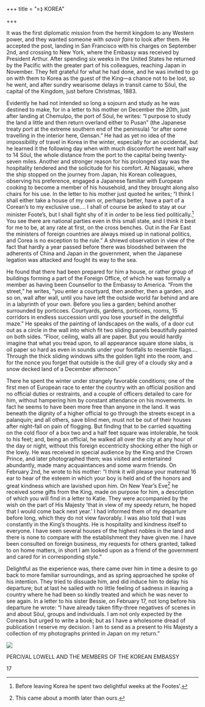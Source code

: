 +++
title = "०३ KOREA"

+++

It was the first diplomatic mission from the hermit kingdom to any Western power, and they wanted someone with _savoir faire_ to look after them. He accepted the post, landing in San Francisco with his charges on September 2nd, and crossing to New York, where the Embassy was received by President Arthur. After spending six weeks in the United States he returned by the Pacific with the greater part of his colleagues, reaching Japan in November. They felt grateful for what he had done, and he was invited to go on with them to Korea as the guest of the King—a chance not to be lost, so he went, and after sundry wearisome delays in transit came to Söul, the capital of the Kingdom, just before Christmas, 1883.

Evidently he had not intended so long a sojourn and study as he was destined to make, for in a letter to his mother on December the 20th, just after landing at Chemulpo, the port of Söul, he writes: “I purpose to study the land a little and then return overland either to Pusan” (the Japanese treaty port at the extreme southern end of the peninsula) “or after some travelling in the interior here, Gensan.” He had as yet no idea of the impossibility of travel in Korea in the winter, especially for an occidental, but he learned it the following day when with much discomfort he went half way to 14 Söul, the whole distance from the port to the capital being twenty-seven miles. Another and stronger reason for his prolonged stay was the hospitality tendered and the solicitude for his comfort. At Nagasaki, where the ship stopped on the journey from Japan, his Korean colleagues, observing his preference, engaged a Japanese familiar with European cooking to become a member of his household, and they brought along also chairs for his use. In the letter to his mother just quoted he writes; “I think I shall either take a house of my own or, perhaps better, have a part of a Corean’s to my exclusive use.... I shall of course be asked to stay at our minister Foote’s, but I shall fight shy of it in order to be less tied politically.[^2] You see there are national parties even in this small state, and I think it best for me to be, at any rate at first, on the cross benches. Out in the Far East the ministers of foreign countries are always mixed up in national politics, and Corea is no exception to the rule.” A shrewd observation in view of the fact that hardly a year passed before there was bloodshed between the adherents of China and Japan in the government, when the Japanese legation was attacked and fought its way to the sea.

[^2]: Before leaving Korea he spent two delightful weeks at the Footes’.

He found that there had been prepared for him a house, or rather group of buildings forming a part of the Foreign Office, of which he was formally a member as having been Counsellor to the Embassy to America. “From the street,” he writes, “you enter a courtyard, then another, then a garden, and so on, wall after wall, until you have left the outside world far behind and are in a labyrinth of your own. Before you lies a garden; behind another surrounded by porticoes. Courtyards, gardens, porticoes, rooms, 15 corridors in endless succession until you lose yourself in the delightful maze.” He speaks of the painting of landscapes on the walls, of a door cut out as a circle in the wall into which fit two sliding panels beautifully painted on both sides. “Floor, ceiling, walls all are paper. But you would hardly imagine that what you tread upon, to all appearance square stone slabs, is oil paper so hard as even in sounds under your footfalls to resemble flags.... Through the thick sliding windows sifts the golden light into the room, and for the nonce you forget that outside is the dull grey of a cloudy sky and a snow decked land of a December afternoon.”

There he spent the winter under strangely favorable conditions; one of the first men of European race to enter the country with an official position and no official duties or restraints, and a couple of officers detailed to care for him, without hampering him by constant attendance on his movements. In fact he seems to have been more free than anyone in the land. It was beneath the dignity of a higher official to go through the streets except in a palanquin; and all others, save blind men, must not be out of their houses after night-fall on pain of flogging. But finding that to be carried squatting on the cold floor of a box two and a half feet square was intolerable, he took to his feet; and, being an official, he walked all over the city at any hour of the day or night, without this foreign eccentricity shocking either the high or the lowly. He was received in special audience by the King and the Crown Prince, and later photographed them; was visited and entertained abundantly, made many acquaintances and some warm friends. On February 2nd, he wrote to his mother: “I think it will please your maternal 16 ear to hear of the esteem in which your boy is held and of the honors and great kindness which are lavished upon him. On New Year’s Eve[^3] he received some gifts from the King, made on purpose for him, a description of which you will find in a letter to Katie. They were accompanied by the wish on the part of His Majesty ‘that in view of my speedy return, he hoped that I would come back next year.’ I had informed them of my departure before long, which they do not view favorably. I was also told that I was constantly in the King’s thoughts. He is hospitality and kindness itself to everyone. I have seen several houses of the highest nobles in the land and there is none to compare with the establishment they have given me. I have been consulted on foreign business, my requests for others granted, talked to on home matters, in short I am looked upon as a friend of the government and cared for in corresponding style.”

[^3]: This came about a month later than ours.

Delightful as the experience was, there came over him in time a desire to go back to more familiar surroundings, and as spring approached he spoke of his intention. They tried to dissuade him, and did induce him to delay his departure; but at last he sailed with no little feeling of sadness in leaving a country where he had been so kindly treated and which he was never to see again. In a letter to his sister Bessie, on February 17, not long before his departure he wrote: “I have already taken fifty-three negatives of scenes in and about Söul, groups and individuals. I am not only expected by the Coreans but urged to write a book; but as I have a wholesome dread of publication I reserve my decision. I am to send as a present to His Majesty a collection of my photographs printed in Japan on my return.”

![](images/img004.jpg)

PERCIVAL LOWELL AND THE MEMBERS OF THE KOREAN EMBASSY

17
